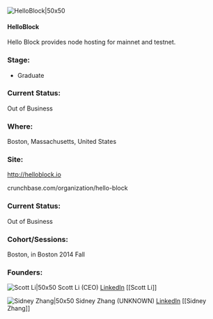 

![HelloBlock|50x50](https://apimg.techstars.com/connect/images/image_files/55a5612ca93e9f496f000001/original/FoxType.png)

#### HelloBlock
Hello Block provides node hosting for mainnet and testnet.

### Stage: 
 - Graduate 

### Current Status: 
Out of Business

### Where:
Boston, Massachusetts, United States

### Site:
http://helloblock.io



crunchbase.com/organization/hello-block

### Current Status: 
Out of Business

### Cohort/Sessions: 
Boston, in Boston 2014 Fall

### Founders: 

![Scott Li|50x50](https://apimg.techstars.com/connect/images/image_files/55280aa5da79e0305e000008/original/final-895.jpg) Scott Li (CEO) [LinkedIn](https://linkedin.com/in/scottyli) [[Scott Li]]

![Sidney Zhang|50x50]() Sidney Zhang (UNKNOWN) [LinkedIn](https://linkedin.com/in/sidazhang) [[Sidney Zhang]]


